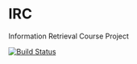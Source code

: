 # IRC
Information Retrieval Course Project

[![Build Status](https://travis-ci.org/lonelyandrew/IRC.svg?branch=master)](https://travis-ci.org/lonelyandrew/IRC)
